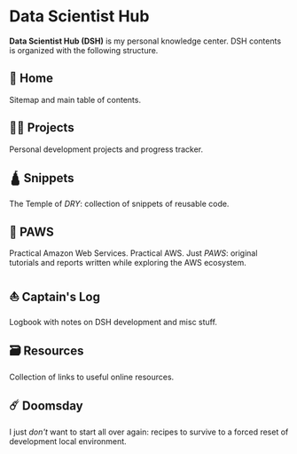 # Data Scientist Hub

**Data Scientist Hub (DSH)** is my personal knowledge center. DSH contents is organized with the following structure.

<!-- [=75% "current website progress 75%"]{: .candystripe .candystripe-animate} -->

## 🏡 Home

Sitemap and main table of contents.

## 👨‍💻 Projects

Personal development projects and progress tracker.

## 🛕 Snippets

The Temple of _DRY_: collection of snippets of reusable code.

## 🐾 PAWS

Practical Amazon Web Services. Practical AWS. Just _PAWS_: original tutorials and reports written while exploring the AWS ecosystem.

## ⛵ Captain's Log

Logbook with notes on DSH development and misc stuff.

## 🗃️ Resources

Collection of links to useful online resources.

## ☄️ Doomsday

I just _don't_ want to start all over again: recipes to survive to a forced reset of development local environment.
